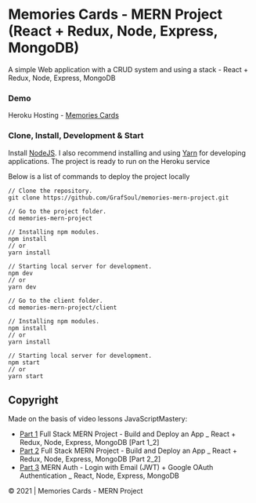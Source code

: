 # Memories Cards - MERN Project (React + Redux, Node, Express, MongoDB)

A simple Web application with a CRUD system and using a stack - React + Redux, Node, Express, MongoDB

### Demo

Heroku Hosting - [Memories Cards]

### Clone, Install, Development & Start

Install [NodeJS]. I also recommend installing and using [Yarn] for developing applications.
The project is ready to run on the Heroku service

Below is a list of commands to deploy the project locally

```
// Clone the repository.
git clone https://github.com/GrafSoul/memories-mern-project.git

// Go to the project folder.
cd memories-mern-project

// Installing npm modules.
npm install
// or
yarn install

// Starting local server for development.
npm dev
// or
yarn dev

// Go to the client folder.
cd memories-mern-project/client

// Installing npm modules.
npm install
// or
yarn install

// Starting local server for development.
npm start
// or
yarn start

```

## Copyright

Made on the basis of video lessons JavaScriptMastery:

-   [Part 1] Full Stack MERN Project - Build and Deploy an App \_ React + Redux, Node, Express, MongoDB [Part 1_2]
-   [Part 2] Full Stack MERN Project - Build and Deploy an App \_ React + Redux, Node, Express, MongoDB [Part 2_2]
-   [Part 3] MERN Auth - Login with Email (JWT) + Google OAuth Authentication \_ React, Node, Express, MongoDB

[part 1]: https://www.youtube.com/watch?v=ngc9gnGgUdA&ab_channel=JavaScriptMastery
[part 2]: https://www.youtube.com/watch?v=aibtHnbeuio&ab_channel=JavaScriptMastery
[part 3]: https://www.youtube.com/watch?v=LKlO8vLvUao&ab_channel=JavaScriptMastery

© 2021 | Memories Cards - MERN Project

[nodejs]: https://nodejs.org/
[yarn]: https://yarnpkg.com/
[memories cards]: https://mcard.herokuapp.com/
